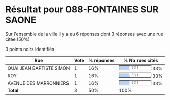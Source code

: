 # Résultat pour 088-FONTAINES SUR SAONE

Sur l'ensemble de la ville il y a eu 6 réponses dont 3 réponses avec une rue citée (50%)

3 points noirs identifiés

| Rue | Vote | % réponses | % Nb rues cités|
|-----|------|------------|----------------|
| QUAI JEAN BAPTISTE SIMON | 1 | 16% | <img src="../../img/bar_33.gif" />&nbsp;33%|
| ROY | 1 | 16% | <img src="../../img/bar_33.gif" />&nbsp;33%|
| AVENUE DES MARRONNIERS | 1 | 16% | <img src="../../img/bar_33.gif" />&nbsp;33%|
| **Total** | 3 | 50% | 100%|

